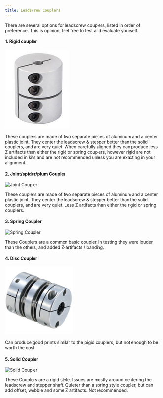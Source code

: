 ```yaml
---
title: Leadscrew Couplers
---
```


There are several options for leadscrew couplers, listed in order of preference.  This is opinion, feel free to test and evaluate yourself.

#### 1. Rigid coupler
![Rigid Coupler](images/rigid_coupler.png)

These couplers are made of two separate pieces of aluminum and a center plastic joint. They center the leadscrew & stepper better than the solid couplers, and are very quiet. When carefully aligned they can produce less Z artifacts than either the rigid or spring couplers, however rigid are not included in kits and are not recommended unless you are exacting in your alignment.



#### 2. Joint/spider/plum Coupler
![Joint Coupler](images/joint_coupler.jpg)

These couplers are made of two separate pieces of aluminum and a center plastic joint. They center the leadscrew & stepper better than the solid couplers, and are very quiet. Less Z artifacts than either the rigid or spring couplers.


#### 3. Spring Coupler
![Spring Coupler](images/spring_coupler.jpg)

These Couplers are a common basic coupler. In testing they were louder than the others, and added Z-artifacts / banding.

#### 4. Disc Coupler

![Disc coupler](images/disc_coupler.png)

Can produce good prints similar to the pigid couplers, but not enough to be worth the cost

#### 5. Solid Coupler
![Solid Coupler](images/solid_coupler.jpg)

These Couplers are a rigid style. Issues are mostly around centering the leadscrew and stepper shaft.  Quieter than a spring style coupler, but can add offset, wobble and some Z artifacts. Not recommended.
